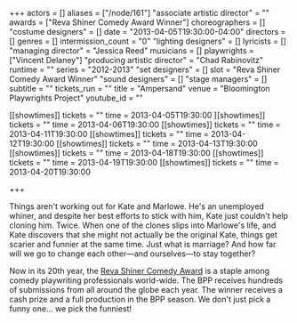 +++
actors = []
aliases = ["/node/161"]
"associate artistic director" = ""
awards = ["Reva Shiner Comedy Award Winner"]
choreographers = []
"costume designers" = []
date = "2013-04-05T19:30:00-04:00"
directors = []
genres = []
intermission_count = "0"
"lighting designers" = []
lyricists = []
"managing director" = "Jessica Reed"
musicians = []
playwrights = ["Vincent Delaney"]
"producing artistic director" = "Chad Rabinovitz"
runtime = ""
series = "2012-2013"
"set designers" = []
slot = "Reva Shiner Comedy Award Winner"
"sound designers" = []
"stage managers" = []
subtitle = ""
tickets_run = ""
title = "Ampersand"
venue = "Bloomington Playwrights Project"
youtube_id = ""

[[showtimes]]
  tickets = ""
  time = 2013-04-05T19:30:00
[[showtimes]]
  tickets = ""
  time = 2013-04-06T19:30:00
[[showtimes]]
  tickets = ""
  time = 2013-04-11T19:30:00
[[showtimes]]
  tickets = ""
  time = 2013-04-12T19:30:00
[[showtimes]]
  tickets = ""
  time = 2013-04-13T19:30:00
[[showtimes]]
  tickets = ""
  time = 2013-04-18T19:30:00
[[showtimes]]
  tickets = ""
  time = 2013-04-19T19:30:00
[[showtimes]]
  tickets = ""
  time = 2013-04-20T19:30:00

+++

Things aren't working out for Kate and Marlowe. He's an unemployed whiner, and despite her best efforts to stick with him, Kate just couldn't help cloning him. Twice. When one of the clones slips into Marlowe's life, and Kate discovers that she might not actually be the original Kate, things get scarier and funnier at the same time. Just what is marriage? And how far will we go to change each other—and ourselves—to stay together?

Now in its 20th year, the [Reva Shiner Comedy Award](/playwrights/reva-shiner-comedy/) is a staple among comedy playwriting professionals world-wide. The BPP receives hundreds of submissions from all around the globe each year. The winner receives a cash prize and a full production in the BPP season. We don't just pick a funny one... we pick the funniest! 
